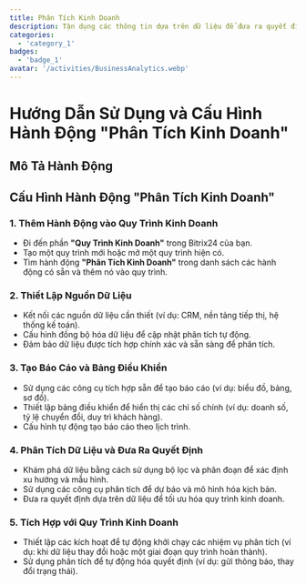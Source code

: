 ```yaml
---
title: Phân Tích Kinh Doanh
description: Tận dụng các thông tin dựa trên dữ liệu để đưa ra quyết định sáng suốt.
categories: 
  - 'category_1'
badges: 
  - 'badge_1'
avatar: '/activities/BusinessAnalytics.webp'
---
```

# Hướng Dẫn Sử Dụng và Cấu Hình Hành Động "Phân Tích Kinh Doanh"

## Mô Tả Hành Động

## **Cấu Hình Hành Động "Phân Tích Kinh Doanh"**

### 1. Thêm Hành Động vào Quy Trình Kinh Doanh
- Đi đến phần **"Quy Trình Kinh Doanh"** trong Bitrix24 của bạn.
- Tạo một quy trình mới hoặc mở một quy trình hiện có.
- Tìm hành động **"Phân Tích Kinh Doanh"** trong danh sách các hành động có sẵn và thêm nó vào quy trình.

### 2. Thiết Lập Nguồn Dữ Liệu
- Kết nối các nguồn dữ liệu cần thiết (ví dụ: CRM, nền tảng tiếp thị, hệ thống kế toán).
- Cấu hình đồng bộ hóa dữ liệu để cập nhật phân tích tự động.
- Đảm bảo dữ liệu được tích hợp chính xác và sẵn sàng để phân tích.

### 3. Tạo Báo Cáo và Bảng Điều Khiển
- Sử dụng các công cụ tích hợp sẵn để tạo báo cáo (ví dụ: biểu đồ, bảng, sơ đồ).
- Thiết lập bảng điều khiển để hiển thị các chỉ số chính (ví dụ: doanh số, tỷ lệ chuyển đổi, duy trì khách hàng).
- Cấu hình tự động tạo báo cáo theo lịch trình.

### 4. Phân Tích Dữ Liệu và Đưa Ra Quyết Định
- Khám phá dữ liệu bằng cách sử dụng bộ lọc và phân đoạn để xác định xu hướng và mẫu hình.
- Sử dụng các công cụ phân tích để dự báo và mô hình hóa kịch bản.
- Đưa ra quyết định dựa trên dữ liệu để tối ưu hóa quy trình kinh doanh.

### 5. Tích Hợp với Quy Trình Kinh Doanh
- Thiết lập các kích hoạt để tự động khởi chạy các nhiệm vụ phân tích (ví dụ: khi dữ liệu thay đổi hoặc một giai đoạn quy trình hoàn thành).
- Sử dụng phân tích để tự động hóa quyết định (ví dụ: gửi thông báo, thay đổi trạng thái).